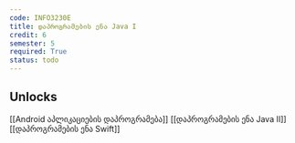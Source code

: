 ```yaml
---
code: INFO3230E
title: დაპროგრამების ენა Java I
credit: 6
semester: 5
required: True
status: todo
---
```


## Unlocks
[[Android აპლიკაციების დაპროგრამება]]
[[დაპროგრამების ენა Java II]]
[[დაპროგრამების ენა Swift]]

